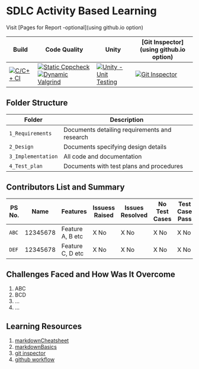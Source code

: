 # SDLC Activity Based Learning

Visit [Pages for Report -optional](using github.io option)

Build | Code Quality | Unity | [Git Inspector](using github.io option)
------|----------|-------|--------------
[![C/C++ CI](https://github.com/Boopathivanavarayan/Miniproject_LnT/actions/workflows/c-cpp.yml/badge.svg)](https://github.com/Boopathivanavarayan/Miniproject_LnT/actions/workflows/c-cpp.yml) | [![Static Cppcheck](https://github.com/Boopathivanavarayan/Miniproject_LnT/actions/workflows/cppcheck.yml/badge.svg)](https://github.com/Boopathivanavarayan/Miniproject_LnT/actions/workflows/cppcheck.yml) [![Dynamic Valgrind](https://github.com/Boopathivanavarayan/Miniproject_LnT/actions/workflows/CodeQuality_Dynamic.yml/badge.svg)](https://github.com/Boopathivanavarayan/Miniproject_LnT/actions/workflows/CodeQuality_Dynamic.yml)| [![Unity - Unit Testing](https://github.com/Boopathivanavarayan/Miniproject_LnT/actions/workflows/unity.yml/badge.svg)](https://github.com/Boopathivanavarayan/Miniproject_LnT/actions/workflows/unity.yml)| [![Git Inspector](https://github.com/Boopathivanavarayan/Miniproject_LnT/actions/workflows/gitinspector.yml/badge.svg)](https://github.com/Boopathivanavarayan/Miniproject_LnT/actions/workflows/gitinspector.yml)



## Folder Structure
Folder             | Description
-------------------| -----------------------------------------
`1_Requirements`   | Documents detailing requirements and research
`2_Design`         | Documents specifying design details
`3_Implementation` | All code and documentation
`4_Test_plan`      | Documents with test plans and procedures

## Contributors List and Summary

PS No. |  Name   |    Features    | Issuess Raised |Issues Resolved|No Test Cases|Test Case Pass
-------|---------|----------------|----------------|---------------|-------------|--------------
`ABC` | 12345678  | Feature A, B etc    | X No     | X No   |X No   |X No     
`DEF` | 12345678  | Feature C, D etc    | X No     | X No   |X No   |X No     

## Challenges Faced and How Was It Overcome

1. ABC
2. BCD
3. ...
4. ...

## Learning Resources
1. [markdownCheatsheet](https://github.com/adam-p/markdown-here/wiki/Markdown-Cheatsheet)
2. [markdownBasics](https://guides.github.com/features/mastering-markdown/)
3. [git inspector](https://github.com/ejwa/gitinspector.git)
4. [github workflow](https://docs.github.com/en/actions/learn-github-action)

